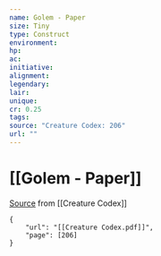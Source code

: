 ```yaml
---
name: Golem - Paper
size: Tiny
type: Construct
environment: 
hp: 
ac: 
initiative: 
alignment: 
legendary: 
lair: 
unique: 
cr: 0.25
tags: 
source: "Creature Codex: 206"
url: ""
---
```

# [[Golem - Paper]]

[Source](zotero://open-pdf/library/items/NTNKJRHG?page=206) from [[Creature Codex]]

```pdf
{
	"url": "[[Creature Codex.pdf]]",
	"page": [206]
}
```

